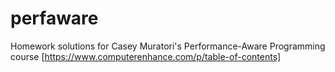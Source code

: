 # perfaware
Homework solutions for Casey Muratori's Performance-Aware Programming course [https://www.computerenhance.com/p/table-of-contents]
